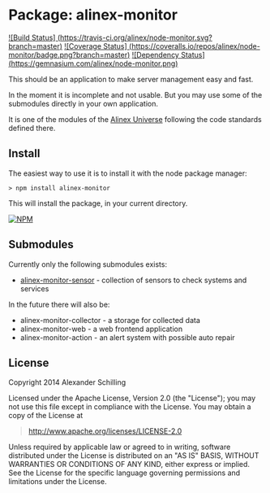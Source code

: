 Package: alinex-monitor
=================================================

[![Build Status] (https://travis-ci.org/alinex/node-monitor.svg?branch=master)](https://travis-ci.org/alinex/node-monitor)
[![Coverage Status] (https://coveralls.io/repos/alinex/node-monitor/badge.png?branch=master)](https://coveralls.io/r/alinex/node-monitor?branch=master)
[![Dependency Status] (https://gemnasium.com/alinex/node-monitor.png)](https://gemnasium.com/alinex/node-monitor)

This should be an application to make server management easy and fast.

In the moment it is incomplete and not usable. But you may use some of the
submodules directly in your own application.

It is one of the modules of the [Alinex Universe](http://alinex.github.io/node-alinex)
following the code standards defined there.


Install
-------------------------------------------------

The easiest way to use it is to install it with the node package manager:

    > npm install alinex-monitor

This will install the package, in your current directory.

[![NPM](https://nodei.co/npm/alinex-monitor.png?downloads=true&stars=true)](https://nodei.co/npm/alinex-monitor/)


Submodules
-------------------------------------------------

Currently only the following submodules exists:

- [alinex-monitor-sensor](http://alinex.github.io/node-monitor-sensor) -
  collection of sensors to check systems and services

In the future there will also be:

- alinex-monitor-collector -
  a storage for collected data
- alinex-monitor-web -
  a web frontend application
- alinex-monitor-action -
  an alert system with possible auto repair


License
-------------------------------------------------

Copyright 2014 Alexander Schilling

Licensed under the Apache License, Version 2.0 (the "License");
you may not use this file except in compliance with the License.
You may obtain a copy of the License at

>  <http://www.apache.org/licenses/LICENSE-2.0>

Unless required by applicable law or agreed to in writing, software
distributed under the License is distributed on an "AS IS" BASIS,
WITHOUT WARRANTIES OR CONDITIONS OF ANY KIND, either express or implied.
See the License for the specific language governing permissions and
limitations under the License.
